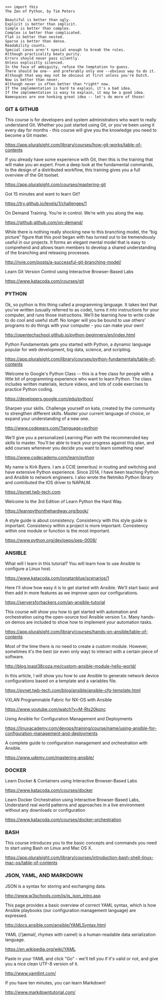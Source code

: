 ```
>>> import this
The Zen of Python, by Tim Peters

Beautiful is better than ugly.
Explicit is better than implicit.
Simple is better than complex.
Complex is better than complicated.
Flat is better than nested.
Sparse is better than dense.
Readability counts.
Special cases aren't special enough to break the rules.
Although practicality beats purity.
Errors should never pass silently.
Unless explicitly silenced.
In the face of ambiguity, refuse the temptation to guess.
There should be one-- and preferably only one --obvious way to do it.
Although that way may not be obvious at first unless you're Dutch.
Now is better than never.
Although never is often better than *right* now.
If the implementation is hard to explain, it's a bad idea.
If the implementation is easy to explain, it may be a good idea.
Namespaces are one honking great idea -- let's do more of those!
```

### GIT & GITHUB

This course is for developers and system administrators who want to really understand Git. Whether you just started using Git, or you've been using it every day for months - this course will give you the knowledge you need to become a Git master.

https://app.pluralsight.com/library/courses/how-git-works/table-of-contents

If you already have some experience with Git, then this is the training that will make you an expert. From a deep look at the fundamental commands, to the design of a distributed workflow, this training gives you a full overview of the Git toolset.

https://app.pluralsight.com/courses/mastering-git

Got 15 minutes and want to learn Git?

https://try.github.io/levels/1/challenges/1

On Demand Training. You’re in control. We’re with you along the way.

https://github.github.com/on-demand/

While there is nothing really shocking new to this branching model, the “big picture” figure that this post began with has turned out to be tremendously useful in our projects. It forms an elegant mental model that is easy to comprehend and allows team members to develop a shared understanding of the branching and releasing processes.

http://nvie.com/posts/a-successful-git-branching-model/

Learn Git Version Control using Interactive Browser-Based Labs

https://www.katacoda.com/courses/git

### PYTHON

Ok, so python is this thing called a programming language. It takes text that you’ve written (usually referred to as code), turns it into instructions for your computer, and runs those instructions. We’ll be learning how to write code to do cool and useful stuff. No longer will you be bound to use others’ programs to do things with your computer - you can make your own!

http://opentechschool.github.io/python-beginners/en/index.html

Python Fundamentals gets you started with Python, a dynamic language popular for web development, big data, science, and scripting.

https://app.pluralsight.com/library/courses/python-fundamentals/table-of-contents

Welcome to Google's Python Class -- this is a free class for people with a little bit of programming experience who want to learn Python. The class includes written materials, lecture videos, and lots of code exercises to practice Python coding.

https://developers.google.com/edu/python/


Sharpen your skills. Challenge yourself on kata, created by the community to strengthen different skills. Master your current language of choice, or expand your understanding of a new one.

http://www.codewars.com/?language=python

We’ll give you a personalized Learning Plan with the recommended key skills to master. You’ll be able to track your progress against this plan, and add courses whenever you decide you want to learn something new!

https://www.codecademy.com/learn/python

My name is Kirk Byers. I am a CCIE (emeritus) in routing and switching and have extensive Python experience. Since 2014, I have been teaching Python and Ansible to network engineers. I also wrote the Netmiko Python library and contributed the IOS driver to NAPALM.

https://pynet.twb-tech.com

Welcome to the 3rd Edition of Learn Python the Hard Way.

https://learnpythonthehardway.org/book/

A style guide is about consistency. Consistency with this style guide is important. Consistency within a project is more important. Consistency within one module or function is the most important.

https://www.python.org/dev/peps/pep-0008/

### ANSIBLE

What will I learn in this tutorial? You will learn how to use Ansible to configure a Linux host.

https://www.katacoda.com/jonatanblue/scenarios/1

Here I'll show how easy it is to get started with Ansible. We'll start basic and then add in more features as we improve upon our configurations.

https://serversforhackers.com/an-ansible-tutorial

This course will show you how to get started with automation and orchestration using the open-source tool Ansible version 1.x. Many hands-on demos are included to show how to implement your automation tasks.

https://app.pluralsight.com/library/courses/hands-on-ansible/table-of-contents

Most of the time there is no need to create a custom module. However, sometimes it's the best (or even only way) to interact with a certain piece of software.

http://blog.toast38coza.me/custom-ansible-module-hello-world/

In this article, I will show you how to use Ansible to generate network device configurations based on a template and a variables file.

https://pynet.twb-tech.com/blog/ansible/ansible-cfg-template.html

VXLAN Programmable Fabric for NX-OS with Ansible

https://www.youtube.com/watch?v=M-Rts20kpnc

Using Ansible for Configuration Management and Deployments

https://linuxacademy.com/devops/training/course/name/using-ansible-for-configuration-management-and-deployments

A complete guide to configuration management and orchestration with Ansible.

https://www.udemy.com/mastering-ansible/

### DOCKER

Learn Docker & Containers using Interactive Browser-Based Labs

https://www.katacoda.com/courses/docker

Learn Docker Orchestration using Interactive Browser-Based Labs, Understand real world patterns and approaches in a live environment without any downloads or configuration

https://www.katacoda.com/courses/docker-orchestration

### BASH

This course introduces you to the basic concepts and commands you need to start using Bash on Linux and Mac OS X.

https://app.pluralsight.com/library/courses/introduction-bash-shell-linux-mac-os/table-of-contents

### JSON, YAML, AND MARKDOWN

JSON is a syntax for storing and exchanging data.

http://www.w3schools.com/js/js_json_intro.asp

This page provides a basic overview of correct YAML syntax, which is how Ansible playbooks (our configuration management language) are expressed.

http://docs.ansible.com/ansible/YAMLSyntax.html

YAML (/ˈjæməl/, rhymes with camel) is a human-readable data serialization language.

https://en.wikipedia.org/wiki/YAML

Paste in your YAML and click "Go" - we'll tell you if it's valid or not, and give you a nice clean UTF-8 version of it.

http://www.yamllint.com/

If you have ten minutes, you can learn Markdown!

http://www.markdowntutorial.com/
